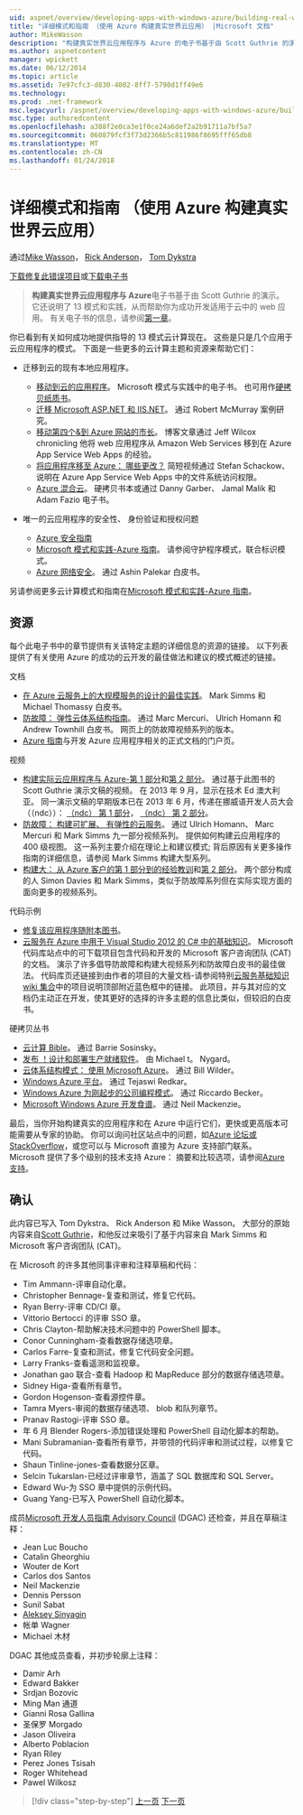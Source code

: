```yaml
---
uid: aspnet/overview/developing-apps-with-windows-azure/building-real-world-cloud-apps-with-windows-azure/more-patterns-and-guidance
title: "详细模式和指南 （使用 Azure 构建真实世界云应用） |Microsoft 文档"
author: MikeWasson
description: "构建真实世界云应用程序与 Azure 的电子书基于由 Scott Guthrie 的演示。 它还说明了 13 模式和实践，他可以..."
ms.author: aspnetcontent
manager: wpickett
ms.date: 06/12/2014
ms.topic: article
ms.assetid: 7e97cfc3-d830-4002-8ff7-5790d1ff49e6
ms.technology: 
ms.prod: .net-framework
msc.legacyurl: /aspnet/overview/developing-apps-with-windows-azure/building-real-world-cloud-apps-with-windows-azure/more-patterns-and-guidance
msc.type: authoredcontent
ms.openlocfilehash: a388f2e0ca3e1f0ce24a6def2a2b91711a7bf5a7
ms.sourcegitcommit: 060879fcf3f73d2366b5c811986f8695fff65db8
ms.translationtype: MT
ms.contentlocale: zh-CN
ms.lasthandoff: 01/24/2018
---
```

<a name="more-patterns-and-guidance-building-real-world-cloud-apps-with-azure"></a>详细模式和指南 （使用 Azure 构建真实世界云应用）
====================
通过[Mike Wasson](https://github.com/MikeWasson)， [Rick Anderson](https://github.com/Rick-Anderson)， [Tom Dykstra](https://github.com/tdykstra)

[下载修复此错误项目](http://code.msdn.microsoft.com/Fix-It-app-for-Building-cdd80df4)或[下载电子书](http://blogs.msdn.com/b/microsoft_press/archive/2014/07/23/free-ebook-building-cloud-apps-with-microsoft-azure.aspx)

> **构建真实世界云应用程序与 Azure**电子书基于由 Scott Guthrie 的演示。 它还说明了 13 模式和实践，从而帮助你为成功开发适用于云中的 web 应用。 有关电子书的信息，请参阅[第一章](introduction.md)。


你已看到有关如何成功地提供指导的 13 模式云计算现在。 这些是只是几个应用于云应用程序的模式。 下面是一些更多的云计算主题和资源来帮助它们：

- 迁移到云的现有本地应用程序。 

    - [移动到云的应用程序](https://msdn.microsoft.com/library/ff728592.aspx)。 Microsoft 模式与实践中的电子书。 也可用作[硬拷贝纸质书](https://www.amazon.com/dp/1621140202)。
    - [迁移 Microsoft ASP.NET 和 IIS.NET](https://go.microsoft.com/fwlink/?LinkId=400656)。 通过 Robert McMurray 案例研究。
    - [移动第四个&amp;到 Azure 网站的市长](http://www.jeff.wilcox.name/2013/04/4thandmayor-azure-websites/)。 博客文章通过 Jeff Wilcox chronicling 他将 web 应用程序从 Amazon Web Services 移到在 Azure App Service Web Apps 的经验。
    - [将应用程序移至 Azure： 哪些更改？](https://azure.microsoft.com/documentation/videos/web-sites-internals-and-the-file-system/) 简短视频通过 Stefan Schackow、 说明在 Azure App Service Web Apps 中的文件系统访问权限。
    - [Azure 混合云](https://www.amazon.com/dp/B00EOP4UQW)。 硬拷贝书本或通过 Danny Garber、 Jamal Malik 和 Adam Fazio 电子书。
- 唯一的云应用程序的安全性、 身份验证和授权问题

    - [Azure 安全指南](https://azure.microsoft.com/blog/2014/02/10/best-practices-windows-azure-websites-waws/)
    - [Microsoft 模式和实践-Azure 指南](https://msdn.microsoft.com/library/dn568099.aspx)。 请参阅守护程序模式，联合标识模式。
    - [Azure 网络安全](https://download.microsoft.com/download/4/3/9/43902EC9-410E-4875-8800-0788BE146A3D/Windows%20Azure%20Network%20Security%20Whitepaper%20-%20FINAL.docx)。 通过 Ashin Palekar 白皮书。

另请参阅更多云计算模式和指南在[Microsoft 模式和实践-Azure 指南](https://msdn.microsoft.com/library/dn568099.aspx)。

<a id="resources"></a>
## <a name="resources"></a>资源

每个此电子书中的章节提供有关该特定主题的详细信息的资源的链接。 以下列表提供了有关使用 Azure 的成功的云开发的最佳做法和建议的模式概述的链接。

文档

- [在 Azure 云服务上的大规模服务的设计的最佳实践](https://msdn.microsoft.com/library/windowsazure/jj717232.aspx)。 Mark Simms 和 Michael Thomassy 白皮书。
- [防故障： 弹性云体系结构指南](https://msdn.microsoft.com/library/windowsazure/jj853352.aspx)。 通过 Marc Mercuri、 Ulrich Homann 和 Andrew Townhill 白皮书。 网页上的防故障视频系列的版本。
- [Azure 指南](https://azure.microsoft.com/develop/net/guidance/)与开发 Azure 应用程序相关的正式文档的门户页。

视频

- [构建实际云应用程序与 Azure-第 1 部分](https://channel9.msdn.com/Events/TechEd/Australia/2013/AZR324)和[第 2 部分](https://channel9.msdn.com/Events/TechEd/Australia/2013/AZR325)。 通过基于此图书的 Scott Guthrie 演示文稿的视频。 在 2013 年 9 月，显示在技术 Ed 澳大利亚。 同一演示文稿的早期版本已在 2013 年 6 月，传递在挪威语开发人员大会 （（ndc））： [（ndc） 第 1 部分](http://vimeo.com/68215538)， [（ndc） 第 2 部分](http://vimeo.com/68215602)。
- [防故障： 构建可扩展、 有弹性的云服务](https://channel9.msdn.com/Series/FailSafe)。 通过 Ulrich Homann、 Marc Mercuri 和 Mark Simms 九一部分视频系列。 提供如何构建云应用程序的 400 级视图。 这一系列主要介绍在理论上和建议模式; 背后原因有关更多操作指南的详细信息，请参阅 Mark Simms 构建大型系列。
- [构建大： 从 Azure 客户的第 1 部分到的经验教训](https://channel9.msdn.com/Events/Build/2012/3-029)和[第 2 部分](https://channel9.msdn.com/Events/Build/2012/3-030)。 两个部分构成的人 Simon Davies 和 Mark Simms，类似于防故障系列但在实际实现方面的面向更多的视频系列。

代码示例

- [修复该应用程序随附本图书](https://code.msdn.microsoft.com/Fix-It-app-for-Building-cdd80df4?cdn_id=2013-12-03-002)。
- [云服务在 Azure 中用于 Visual Studio 2012 的 C# 中的基础知识](http://aka.ms/csf)。 Microsoft 代码库站点中的可下载项目包含代码和开发的 Microsoft 客户咨询团队 (CAT) 的文档。 演示了许多倡导防故障和构建大视频系列和防故障白皮书的最佳做法。 代码库页还链接到由作者的项目的大量文档-请参阅特别[云服务基础知识 wiki 集合](https://social.technet.microsoft.com/wiki/contents/articles/17987.cloud-service-fundamentals.aspx)中的项目说明顶部附近蓝色框中的链接。 此项目，并与其对应的文档仍主动正在开发，使其更好的选择的许多主题的信息比类似，但较旧的白皮书。

硬拷贝丛书

- [云计算 Bible](https://www.amazon.com/dp/0470903562)。 通过 Barrie Sosinsky。
- [发布 ！设计和部署生产就绪软件](https://www.amazon.com/Release-It-Production-Ready-Pragmatic-Programmers/dp/0978739213)。 由 Michael t。 Nygard。
- [云体系结构模式： 使用 Microsoft Azure](http://shop.oreilly.com/product/0636920023777.do)。 通过 Bill Wilder。
- [Windows Azure 平台](https://www.amazon.com/dp/1430235632)。 通过 Tejaswi Redkar。
- [Windows Azure 为刚起步的公司编程模式](https://www.amazon.com/dp/1849685606)。 通过 Riccardo Becker。
- [Microsoft Windows Azure 开发食谱](https://www.amazon.com/dp/1849682224)。 通过 Neil Mackenzie。

最后，当你开始构建真实的应用程序和在 Azure 中运行它们，更快或更高版本可能需要从专家的协助。 你可以询问社区站点中的问题，如[Azure 论坛或 StackOverflow](https://azure.microsoft.com/support/forums/)，或您可以与 Microsoft 直接为 Azure 支持部门联系。 Microsoft 提供了多个级别的技术支持 Azure： 摘要和比较选项，请参阅[Azure 支持](https://azure.microsoft.com/support/plans/)。

<a id="acknowledgments"></a>
## <a name="acknowledgments"></a>确认

此内容已写入 Tom Dykstra、 Rick Anderson 和 Mike Wasson。 大部分的原始内容来自[Scott Guthrie](https://weblogs.asp.net/scottgu/)，和他反过来吸引了基于内容来自 Mark Simms 和 Microsoft 客户咨询团队 (CAT)。

在 Microsoft 的许多其他同事评审和注释草稿和代码：

- Tim Ammann-评审自动化章。
- Christopher Bennage-复查和测试，修复它代码。
- Ryan Berry-评审 CD/CI 章。
- Vittorio Bertocci 的评审 SSO 章。
- Chris Clayton-帮助解决技术问题中的 PowerShell 脚本。
- Conor Cunningham-查看数据存储选项章。
- Carlos Farre-复查和测试，修复它代码安全问题。
- Larry Franks-查看遥测和监视章。
- Jonathan gao 联合-查看 Hadoop 和 MapReduce 部分的数据存储选项章。
- Sidney Higa-查看所有章节。
- Gordon Hogenson-查看源控件章。
- Tamra Myers-审阅的数据存储选项、 blob 和队列章节。
- Pranav Rastogi-评审 SSO 章。
- 年 6 月 Blender Rogers-添加错误处理和 PowerShell 自动化脚本的帮助。
- Mani Subramanian-查看所有章节，并带领的代码评审和测试过程，以修复它代码。
- Shaun Tinline-jones-查看数据分区章。
- Selcin Tukarslan-已经过评审章节，涵盖了 SQL 数据库和 SQL Server。
- Edward Wu-为 SSO 章中提供的示例代码。
- Guang Yang-已写入 PowerShell 自动化脚本。

成员[Microsoft 开发人员指南 Advisory Council](http://aka.ms/DGAC) (DGAC) 还检查，并且在草稿注释：

- Jean Luc Boucho
- Catalin Gheorghiu
- Wouter de Kort
- Carlos dos Santos
- Neil Mackenzie
- Dennis Persson
- Sunil Sabat
- [Aleksey Sinyagin](http://www.linkedin.com/in/sinyagin)
- 帐单 Wagner
- Michael 木材

DGAC 其他成员查看，并初步轮廓上注释：

- Damir Arh
- Edward Bakker
- Srdjan Bozovic
- Ming Man 通道
- Gianni Rosa Gallina
- 圣保罗 Morgado
- Jason Oliveira
- Alberto Poblacion
- Ryan Riley
- Perez Jones Tsisah
- Roger Whitehead
- Pawel Wilkosz

>[!div class="step-by-step"]
[上一页](queue-centric-work-pattern.md)
[下一页](the-fix-it-sample-application.md)
